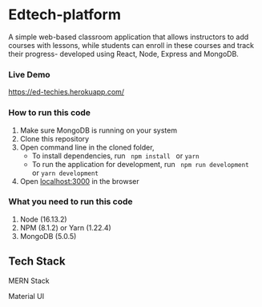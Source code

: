 # Edtech-platform
A simple web-based classroom application that allows instructors to add courses with lessons, while students can enroll in these courses and track their progress- developed using React, Node, Express and MongoDB.

### Live Demo
https://ed-techies.herokuapp.com/

###  How to run this code
1. Make sure MongoDB is running on your system
2. Clone this repository
3. Open command line in the cloned folder,
   - To install dependencies, run ```  npm install  ``` or ``` yarn ```
   - To run the application for development, run ```  npm run development  ``` or ``` yarn development ```
4. Open [localhost:3000](http://localhost:3000/) in the browser

### What you need to run this code
1. Node (16.13.2)
2. NPM (8.1.2) or Yarn (1.22.4)
3. MongoDB (5.0.5)

  
## Tech Stack

 MERN Stack 
  
 Material UI 
  
  
